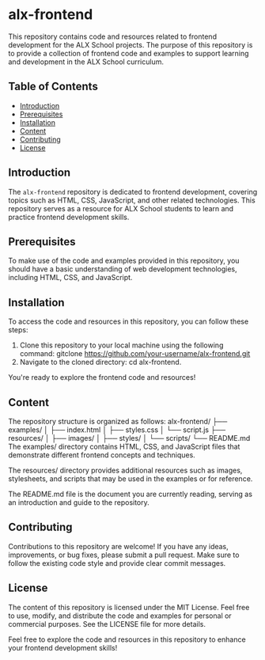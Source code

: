 # alx-frontend

This repository contains code and resources related to frontend development for the ALX School projects. The purpose of this repository is to provide a collection of frontend code and examples to support learning and development in the ALX School curriculum.

## Table of Contents

- [Introduction](#introduction)
- [Prerequisites](#prerequisites)
- [Installation](#installation)
- [Content](#content)
- [Contributing](#contributing)
- [License](#license)

## Introduction

The `alx-frontend` repository is dedicated to frontend development, covering topics such as HTML, CSS, JavaScript, and other related technologies. This repository serves as a resource for ALX School students to learn and practice frontend development skills.

## Prerequisites

To make use of the code and examples provided in this repository, you should have a basic understanding of web development technologies, including HTML, CSS, and JavaScript.

## Installation

To access the code and resources in this repository, you can follow these steps:

1. Clone this repository to your local machine using the following command:
   gitclone https://github.com/your-username/alx-frontend.git
2. Navigate to the cloned directory:
   cd alx-frontend.

You're ready to explore the frontend code and resources!

## Content

The repository structure is organized as follows:
alx-frontend/
├── examples/
│ ├── index.html
│ ├── styles.css
│ └── script.js
├── resources/
│ ├── images/
│ ├── styles/
│ └── scripts/
└── README.md
The examples/ directory contains HTML, CSS, and JavaScript files that demonstrate different frontend concepts and techniques.

The resources/ directory provides additional resources such as images, stylesheets, and scripts that may be used in the examples or for reference.

The README.md file is the document you are currently reading, serving as an introduction and guide to the repository.

## Contributing

Contributions to this repository are welcome! If you have any ideas, improvements, or bug fixes, please submit a pull request. Make sure to follow the existing code style and provide clear commit messages.

## License

The content of this repository is licensed under the MIT License. Feel free to use, modify, and distribute the code and examples for personal or commercial purposes. See the LICENSE file for more details.

Feel free to explore the code and resources in this repository to enhance your frontend development skills!
